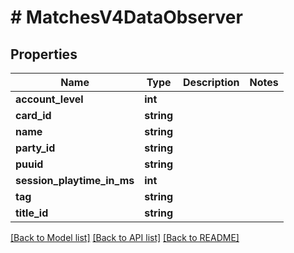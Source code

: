 # # MatchesV4DataObserver

## Properties

Name | Type | Description | Notes
------------ | ------------- | ------------- | -------------
**account_level** | **int** |  |
**card_id** | **string** |  |
**name** | **string** |  |
**party_id** | **string** |  |
**puuid** | **string** |  |
**session_playtime_in_ms** | **int** |  |
**tag** | **string** |  |
**title_id** | **string** |  |

[[Back to Model list]](../../README.md#models) [[Back to API list]](../../README.md#endpoints) [[Back to README]](../../README.md)
